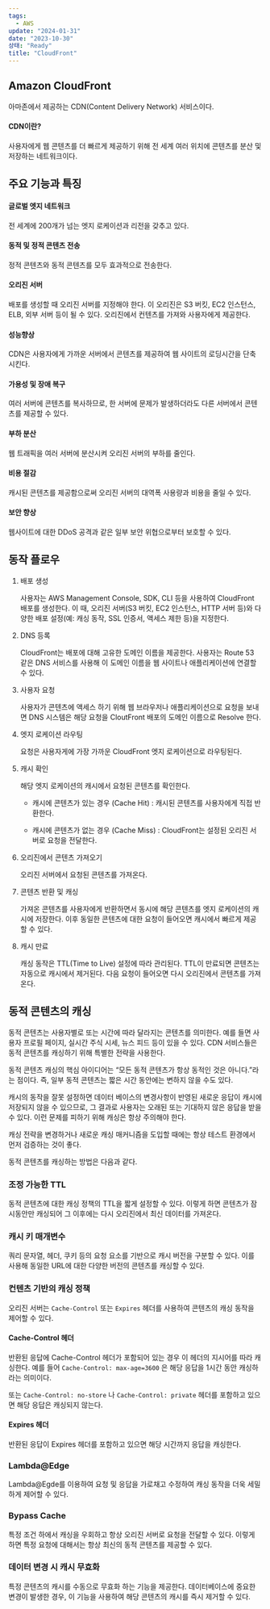```yaml
---
tags:
  - AWS
update: "2024-01-31"
date: "2023-10-30"
상태: "Ready"
title: "CloudFront"
---
```

## Amazon CloudFront

아마존에서 제공하는 CDN(Content Delivery Network) 서비스이다. 

#### CDN이란?

사용자에게 웹 콘텐츠를 더 빠르게 제공하기 위해 전 세계 여러 위치에 콘텐츠를 분산 및 저장하는 네트워크이다.

## 주요 기능과 특징

#### 글로벌 엣지 네트워크

전 세계에 200개가 넘는 엣지 로케이션과 리전을 갖추고 있다. 

#### 동적 및 정적 콘텐츠 전송

정적 콘텐츠와 동적 콘텐츠를 모두 효과적으로 전송한다. 

#### 오리진 서버

배포를 생성할 때 오리진 서버를 지정해야 한다. 이 오리진은 S3 버킷, EC2 인스턴스, ELB, 외부 서버 등이 될 수 있다. 오리진에서 컨텐츠를 가져와 사용자에게 제공한다. 

#### 성능향상

CDN은 사용자에게 가까운 서버에서 콘텐츠를 제공하여 웹 사이트의 로딩시간을 단축시킨다. 

#### 가용성 및 장애 복구

여러 서버에 콘텐츠를 복사하므로, 한 서버에 문제가 발생하더라도 다른 서버에서 콘텐츠를 제공할 수 있다. 

#### 부하 분산

웹 트래픽을 여러 서버에 분산시켜 오리진 서버의 부하를 줄인다. 

#### 비용 절감

캐시된 콘텐츠를 제공함으로써 오리진 서버의 대역폭 사용량과 비용을 줄일 수 있다. 

#### 보안 향상

웹사이트에 대한 DDoS 공격과 같은 일부 보안 위협으로부터 보호할 수 있다. 

## 동작 플로우

1. 배포 생성

    사용자는 AWS Management Console, SDK, CLI 등을 사용하여 CloudFront 배포를 생성한다. 이 때, 오리진 서버(S3 버킷, EC2 인스턴스, HTTP 서버 등)와 다양한 배포 설정(예: 캐싱 동작, SSL 인증서, 액세스 제한 등)을 지정한다. 

1. DNS 등록

    CloudFront는 배포에 대해 고유한 도메인 이름을 제공한다. 사용자는 Route 53 같은 DNS 서비스를 사용해 이 도메인 이름을 웹 사이트나 애플리케이션에 연결할 수 있다. 

1. 사용자 요청

    사용자가 콘텐츠에 액세스 하기 위해 웹 브라우저나 애플리케이션으로 요청을 보내면 DNS 시스템은 해당 요청을 CloutFront 배포의 도메인 이름으로 Resolve 한다. 

1. 엣지 로케이션 라우팅

    요청은 사용자게에 가장 가까운 CloudFront 엣지 로케이션으로 라우팅된다. 

1. 캐시 확인

    해당 엣지 로케이션의 캐시에서 요청된 콘텐츠를 확인한다. 

    - 캐시에 콘텐츠가 있는 경우 (Cache Hit) : 캐시된 콘텐츠를 사용자에게 직접 반환한다. 

    - 캐시에 콘텐츠가 없는 경우 (Cache Miss) : CloudFront는 설정된 오리진 서버로 요청을 전달한다. 

1. 오리진에서 콘텐츠 가져오기

    오리진 서버에서 요청된 콘텐츠를 가져온다. 

1. 콘텐츠 반환 및 캐싱

    가져온 콘텐츠를 사용자에게 반환하면서 동시에 해당 콘텐츠를 엣지 로케이션의 캐시에 저장한다. 이후 동일한 콘텐츠에 대한 요청이 들어오면 캐시에서 빠르게 제공할 수 있다. 

1. 캐시 만료

    캐싱 동작은 TTL(Time to Live) 설정에 따라 관리된다. TTL이 만료되면 콘텐츠는 자동으로 캐시에서 제거된다. 다음 요청이 들어오면 다시 오리진에서 콘텐츠를 가져온다. 

## 동적 콘텐츠의 캐싱

동적 콘텐츠는 사용자별로 또는 시간에 따라 달라지는 콘텐츠를 의미한다. 예를 들면 사용자 프로필 페이지, 실시간 주식 시세, 뉴스 피드 등이 있을 수 있다. CDN 서비스들은 동적 콘텐츠를 캐싱하기 위해 특별한 전략을 사용한다. 

동적 콘텐츠 캐싱의 핵심 아이디어는 “모든 동적 콘텐츠가 항상 동적인 것은 아니다.”라는 점이다. 즉, 일부 동적 콘텐츠는 짧은 시간 동안에는 변하지 않을 수도 있다. 

캐시의 동작을 잘못 설정하면 데이터 베이스의 변경사항이 반영된 새로운 응답이 캐시에 저장되지 않을 수 있으므로, 그 결과로 사용자는 오래된 또는 기대하지 않은 응답을 받을 수 있다. 이런 문제를 피하기 위해 캐싱은 항상 주의해야 한다. 

캐싱 전략을 변경하거나 새로운 캐싱 매커니즘을 도입할 때에는 항상 테스트 환경에서 먼저 검증하는 것이 좋다. 

동적 콘텐츠를 캐싱하는 방법은 다음과 같다. 

### 조정 가능한 TTL

동적 콘텐츠에 대한 캐싱 정책의 TTL을 짧게 설정할 수 있다. 이렇게 하면 콘텐츠가 잠시동안만 캐싱되어 그 이후에는 다시 오리진에서 최신 데이터를 가져온다. 

### 캐시 키 매개변수

쿼리 문자열, 헤더, 쿠키 등의 요청 요소를 기반으로 캐시 버전을 구분할 수 있다. 이를 사용해 동일한 URL에 대한 다양한 버전의 콘텐츠를 캐싱할 수 있다. 

### 컨텐츠 기반의 캐싱 정책

오리진 서버는 `Cache-Control` 또는 `Expires` 헤더를 사용하여 콘텐츠의 캐싱 동작을 제어할 수 있다. 

#### Cache-Control 헤더

반환된 응답에 Cache-Control 헤더가 포함되어 있는 경우 이 헤더의 지시어를 따라 캐싱한다. 예를 들어 `Cache-Control: max-age=3600` 은 해당 응답을 1시간 동안 캐싱하라는 의미이다. 

또는 `Cache-Control: no-store` 나 `Cache-Control: private` 헤더를 포함하고 있으면 해당 응답은 캐싱되지 않는다. 

#### Expires 헤더

반환된 응답이 Expires 헤더를 포함하고 있으면 해당 시간까지 응답을 캐싱한다. 

### Lambda@Edge

Lambda@Egde를 이용하여 요청 및 응답을 가로채고 수정하여 캐싱 동작을 더욱 세밀하게 제어할 수 있다. 

### Bypass Cache

특정 조건 하에서 캐싱을 우회하고 항상 오리진 서버로 요청을 전달할 수 있다. 이렇게 하면 특정 요청에 대해서는 항상 최신의 동적 콘텐츠를 제공할 수 있다. 

### 데이터 변경 시 캐시 무효화

특정 콘텐츠의 캐시를 수동으로 무효화 하는 기능을 제공한다. 데이터베이스에 중요한 변경이 발생한 경우, 이 기능을 사용하여 해당 콘텐츠의 캐시를 즉시 제거할 수 있다. 



